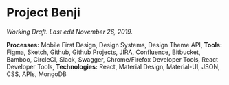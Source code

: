 # Project Benji

*Working Draft.*
*Last edit November 26, 2019.*

**Processes:** Mobile First Design, Design Systems, Design Theme API, 
**Tools:** Figma, Sketch, Github, Github Projects, JIRA, Confluence, Bitbucket, Bamboo, CircleCI, Slack, Swagger, Chrome/Firefox Developer Tools, React Developer Tools, 
**Technologies:** React, Material Design, Material-UI, JSON, CSS, APIs, MongoDB


